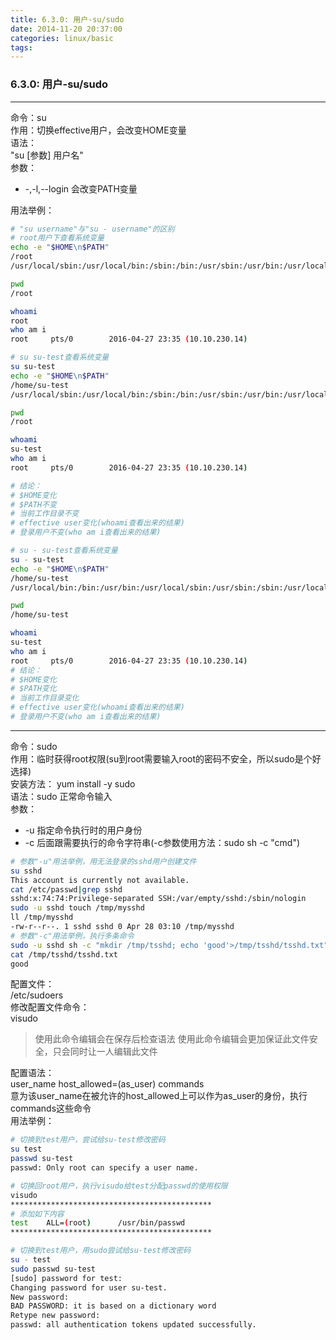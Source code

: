 ```yaml
---
title: 6.3.0: 用户-su/sudo
date: 2014-11-20 20:37:00
categories: linux/basic
tags:
---
```

### 6.3.0: 用户-su/sudo

----

命令：su  
作用：切换effective用户，会改变HOME变量  
语法：  
"su [参数] 用户名"  
参数：  
- -,-l,--login 会改变PATH变量  

用法举例：
``` bash
# "su username"与"su - username"的区别
# root用户下查看系统变量
echo -e "$HOME\n$PATH"
/root
/usr/local/sbin:/usr/local/bin:/sbin:/bin:/usr/sbin:/usr/bin:/usr/local/py27/bin:/root/bin

pwd
/root

whoami
root
who am i
root     pts/0        2016-04-27 23:35 (10.10.230.14)

# su su-test查看系统变量
su su-test
echo -e "$HOME\n$PATH"
/home/su-test
/usr/local/sbin:/usr/local/bin:/sbin:/bin:/usr/sbin:/usr/bin:/usr/local/py27/bin:/root/bin

pwd
/root

whoami
su-test
who am i
root     pts/0        2016-04-27 23:35 (10.10.230.14)

# 结论：
# $HOME变化
# $PATH不变
# 当前工作目录不变
# effective user变化(whoami查看出来的结果)
# 登录用户不变(who am i查看出来的结果)

# su - su-test查看系统变量
su - su-test
echo -e "$HOME\n$PATH"
/home/su-test
/usr/local/bin:/bin:/usr/bin:/usr/local/sbin:/usr/sbin:/sbin:/usr/local/py27/bin:/home/su-test/bin

pwd
/home/su-test

whoami
su-test
who am i
root     pts/0        2016-04-27 23:35 (10.10.230.14)
# 结论：
# $HOME变化
# $PATH变化
# 当前工作目录变化
# effective user变化(whoami查看出来的结果)
# 登录用户不变(who am i查看出来的结果)
```

----

命令：sudo  
作用：临时获得root权限(su到root需要输入root的密码不安全，所以sudo是个好选择)  
安装方法： yum install -y sudo  
语法：sudo 正常命令输入  
参数：  
- -u 指定命令执行时的用户身份
- -c 后面跟需要执行的命令字符串(-c参数使用方法：sudo sh -c "cmd")
``` bash
# 参数"-u"用法举例，用无法登录的sshd用户创建文件
su sshd
This account is currently not available.
cat /etc/passwd|grep sshd
sshd:x:74:74:Privilege-separated SSH:/var/empty/sshd:/sbin/nologin
sudo -u sshd touch /tmp/mysshd
ll /tmp/mysshd
-rw-r--r--. 1 sshd sshd 0 Apr 28 03:10 /tmp/mysshd
# 参数"-c"用法举例，执行多条命令
sudo -u sshd sh -c "mkdir /tmp/tsshd; echo 'good'>/tmp/tsshd/tsshd.txt"
cat /tmp/tsshd/tsshd.txt
good
```

配置文件：  
/etc/sudoers  
修改配置文件命令：  
visudo  
> 使用此命令编辑会在保存后检查语法
使用此命令编辑会更加保证此文件安全，只会同时让一人编辑此文件

配置语法：    
user_name host_allowed=(as_user) commands  
意为该user_name在被允许的host_allowed上可以作为as_user的身份，执行commands这些命令  
用法举例：   
``` bash
# 切换到test用户，尝试给su-test修改密码
su test
passwd su-test
passwd: Only root can specify a user name.

# 切换回root用户，执行visudo给test分配passwd的使用权限
visudo
*********************************************
# 添加如下内容
test    ALL=(root)      /usr/bin/passwd
*********************************************

# 切换到test用户，用sudo尝试给su-test修改密码
su - test
sudo passwd su-test
[sudo] password for test:
Changing password for user su-test.
New password:
BAD PASSWORD: it is based on a dictionary word
Retype new password:
passwd: all authentication tokens updated successfully.```
